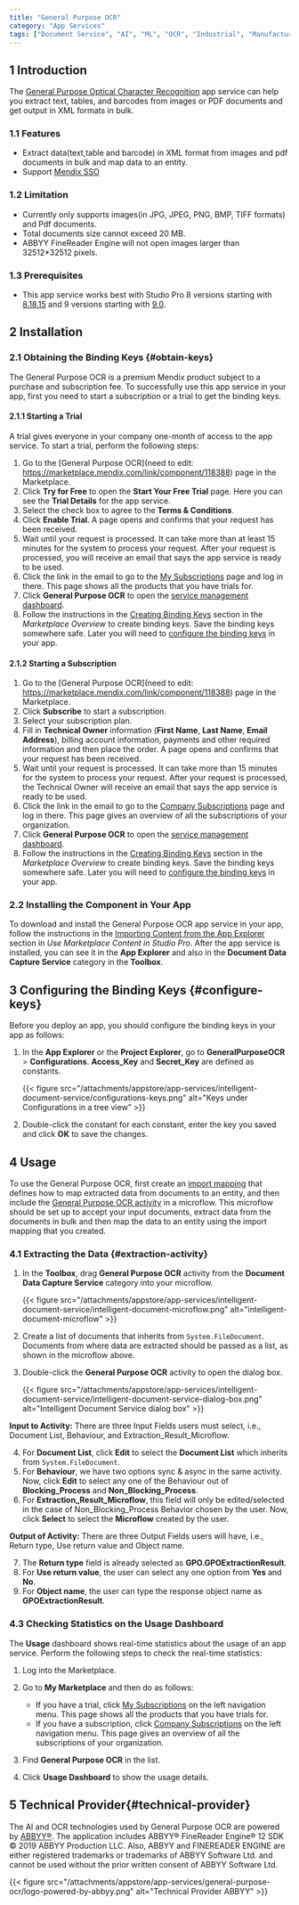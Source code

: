 ```yaml
---
title: "General Purpose OCR"
category: "App Services"
tags: ["Document Service", "AI", "ML", "OCR", "Industrial", "Manufacturing"]
---
```


## 1 Introduction

The [General Purpose Optical Character Recognition](https://marketplace.mendix.com/link/component/118392) app service can help you extract text, tables, and barcodes from images or PDF documents and get output in XML formats in bulk.

### 1.1 Features

* Extract data(text,table and barcode) in XML format from images and pdf documents in bulk and map data to an entity.
* Support [Mendix SSO](/appstore/modules/mendix-sso/)

### 1.2 Limitation

* Currently only supports images(in JPG, JPEG, PNG, BMP, TIFF formats) and Pdf documents. 
* Total documents size cannot exceed 20 MB.
* ABBYY FineReader Engine will not open images larger than 32512*32512 pixels.

### 1.3 Prerequisites

* This app service works best with Studio Pro 8 versions starting with [8.18.15](/releasenotes/studio-pro/8.18/#81815) and 9 versions starting with [9.0](/releasenotes/studio-pro/9.0/).

## 2 Installation

### 2.1 Obtaining the Binding Keys {#obtain-keys}

The General Purpose OCR is a premium Mendix product subject to a purchase and subscription fee. To successfully use this app service in your app, first you need to start a subscription or a trial to get the binding keys.

#### 2.1.1 Starting a Trial

A trial gives everyone in your company one-month of access to the app service. To start a trial, perform the following steps:

1. Go to the [General Purpose OCR](need to edit: https://marketplace.mendix.com/link/component/118388) page in the Marketplace.
2. Click **Try for Free** to open the **Start Your Free Trial** page. Here you can see the **Trial Details** for the app service.
3. Select the check box to agree to the **Terms & Conditions**.
4. Click **Enable Trial**. A page opens and confirms that your request has been received.
5. Wait until your request is processed. It can take more than at least 15 minutes for the system to process your request. After your request is processed, you will receive an email that says the app service is ready to be used. 
6. Click the link in the email to go to the [My Subscriptions](/appstore/general/app-store-overview/#my-subscriptions) page and log in there. This page shows all the products that you have trials for.
7. Click **General Purpose OCR** to open the [service management dashboard](/appstore/general/app-store-overview/#service-management-dashboard).
8. Follow the instructions in the [Creating Binding Keys](/appstore/general/app-store-overview/#creating-binding-keys) section in the *Marketplace Overview* to create binding keys. Save the binding keys somewhere safe. Later you will need to [configure the binding keys](#configure-keys) in your app.

#### 2.1.2 Starting a Subscription

1. Go to the [General Purpose OCR](need to edit: https://marketplace.mendix.com/link/component/118388) page in the Marketplace.
2. Click **Subscribe** to start a subscription.
3. Select your subscription plan.
4. Fill in **Technical Owner** information (**First Name**, **Last Name**, **Email Address**), billing account information, payments and other required information and then place the order. A page opens and confirms that your request has been received.
5. Wait until your request is processed. It can take more than 15 minutes for the system to process your request. After your request is processed, the Technical Owner will receive an email that says the app service is ready to be used.
6. Click the link in the email to go to the [Company Subscriptions](/appstore/general/app-store-overview/#company-subscriptions) page and log in there. This page gives an overview of all the subscriptions of your organization.
7. Click **General Purpose OCR** to open the [service management dashboard](/appstore/general/app-store-overview/#service-management-dashboard).
8. Follow the instructions in the [Creating Binding Keys](/appstore/general/app-store-overview/#creating-binding-keys) section in the *Marketplace Overview* to create binding keys. Save the binding keys somewhere safe. Later you will need to [configure the binding keys](#configure-keys) in your app.

### 2.2 Installing the Component in Your App

To download and install the General Purpose OCR app service in your app, follow the instructions in the [Importing Content from the App Explorer](/appstore/general/app-store-content/#import) section in *Use Marketplace Content in Studio Pro*. After the app service is installed, you can see it in the **App Explorer** and also in the **Document Data Capture Service** category in the **Toolbox**.

## 3 Configuring the Binding Keys {#configure-keys}

Before you deploy an app, you should configure the binding keys in your app as follows:

1.  In the **App Explorer** or the **Project Explorer**, go to **GeneralPurposeOCR** > **Configurations**. **Access_Key** and **Secret_Key** are defined as constants.

    {{< figure src="/attachments/appstore/app-services/intelligent-document-service/configurations-keys.png" alt="Keys under Configurations in a tree view" >}}

2. Double-click the constant for each constant, enter the key you saved and click **OK** to save the changes.    

## 4 Usage

To use the General Purpose OCR, first create an [import mapping](#mapping-file) that defines how to map extracted data from documents to an entity, and then include the [General Purpose OCR activity](#extraction-activity) in a microflow. This microflow should be set up to accept your input documents, extract data from the documents in bulk and then map the data to an entity using the import mapping that you created.

### 4.1 Extracting the Data {#extraction-activity}

1.  In the **Toolbox**, drag **General Purpose OCR** activity from the **Document Data Capture Service** category into your microflow.

    {{< figure src="/attachments/appstore/app-services/intelligent-document-service/intelligent-document-microflow.png" alt="intelligent-document-microflow" >}}

2.  Create a list of documents that inherits from `System.FileDocument`. Documents from where data are extracted should be passed as a list, as shown in the microflow above.
3.  Double-click the **General Purpose OCR** activity to open the dialog box.

    {{< figure src="/attachments/appstore/app-services/intelligent-document-service/intelligent-document-service-dialog-box.png" alt="Intelligent Document Service dialog box" >}}

**Input to Activity:**
There are three Input Fields users must select, i.e., Document List, Behaviour, and Extraction_Result_Microflow.

4. For **Document List**, click **Edit** to select the **Document List** which inherits from `System.FileDocument`.
5. For **Behaviour**, we have two options sync & async in the same activity.  
Now, click **Edit** to select any one of the Behaviour out of **Blocking_Process** and **Non_Blocking_Process**. 
6. For **Extraction_Result_Microflow**, this field will only be edited/selected in the case of Non_Blocking_Process Behavior chosen by the user.
Now, click **Select** to select the **Microflow** created by the user.

**Output of Activity:**
There are three Output Fields users will have, i.e., Return type, Use return value and Object name. 

7. The **Return type** field is already selected as **GPO.GPOExtractionResult**.
8. For **Use return value**, the user can select any one option from **Yes** and **No**.
9. For **Object name**, the user can type the response object name as **GPOExtractionResult**.


### 4.3 Checking Statistics on the Usage Dashboard

The **Usage** dashboard shows real-time statistics about the usage of an app service. Perform the following steps to check the real-time statistics:

1. Log into the Marketplace.
2. Go to **My Marketplace** and then do as follows:

    * If you have a trial, click [My Subscriptions](/appstore/general/app-store-overview/#my-subscriptions) on the left navigation menu. This page shows all the products that you have trials for.
    * If you have a subscription, click [Company Subscriptions](/appstore/general/app-store-overview/#company-subscriptions) on the left navigation menu. This page gives an overview of all the subscriptions of your organization.
3. Find **General Purpose OCR** in the list.
4. Click **Usage Dashboard** to show the usage details.


## 5 Technical Provider{#technical-provider}

The AI and OCR technologies used by General Purpose OCR are powered by [ABBYY&reg;](https://www.abbyy.com). The application includes ABBYY® FineReader Engine® 12 SDK © 2019 ABBYY Production LLC. Also, ABBYY and FINEREADER ENGINE are either registered trademarks or trademarks of ABBYY Software Ltd. and cannot be used without the prior written consent of ABBYY Software Ltd.

{{< figure src="/attachments/appstore/app-services/general-purpose-ocr/logo-powered-by-abbyy.png" alt="Technical Provider ABBYY" >}}
